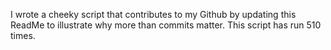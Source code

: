 I wrote a cheeky script that contributes to my Github by updating this ReadMe to illustrate why more than commits matter. This script has run 510 times.